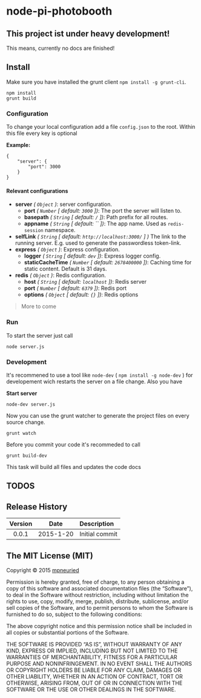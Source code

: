 # node-pi-photobooth

## This project ist under heavy development!

This means, currently no docs are finished!

## Install

Make sure you have installed the grunt client `npm install -g grunt-cli`.

```
npm install
grunt build
```



### Configuration

To change your local configuration add a file `config.json` to the root.
Within this file every key is optional

**Example:**

```
{
	"server": {
		"port": 3000
	}
}
```

#### Relevant configurations

* **server** *( `Object` )*: server configuration.
	* **port** *( `Number` [ default: `3000` ])*: The port the server will listen to.
	* **basepath** *( `String` [ default: `/` ])*: Path prefix for all routes.
	* **appname** *( `String` [ default: `` ])*: The app name. Used as `redis-session` namespace.
* **selfLink** *( `String` [ default: `http://localhost:3000/` ] )* The link to the running server. E.g. used to generate the passwordless token-link.
* **express** *( `Object` )*: Express configuration.
	* **logger** *( `String` [ default: `dev` ])*: Express logger config.
	* **staticCacheTime** *( `Number` [ default: `2678400000` ])*: Caching time for static content. Default is 31 days.
* **redis** *( `Object` )*: Redis configuration.
	* **host** *( `String` [ default: `localhost` ])*: Redis server
	* **port** *( `Number` [ default: `6379` ])*: Redis port
	* **options** *( `Object` [ default: `{}` ])*: Redis options


> More to come


### Run

To start the server just call

```
node server.js
```

### Development

It's recommened to use a tool like `node-dev` ( `npm install -g node-dev` ) for developement wich restarts the server on a file change.
Also you have 

**Start server**

```
node-dev server.js
```

Now you can use the grunt watcher to generate the project files on every source change.

```
grunt watch
```

Before you commit your code it's recommeded to call

```
grunt build-dev
```

This task will build all files and updates the code docs

## TODOS


## Release History
|Version|Date|Description|
|:--:|:--:|:--|
|0.0.1|2015-1-20|Initial commit|

## The MIT License (MIT)

Copyright © 2015 [mpneuried](https://github.com/mpneuried)

Permission is hereby granted, free of charge, to any person obtaining a copy of this software and associated documentation files (the “Software”), to deal in the Software without restriction, including without limitation the rights to use, copy, modify, merge, publish, distribute, sublicense, and/or sell copies of the Software, and to permit persons to whom the Software is furnished to do so, subject to the following conditions:

The above copyright notice and this permission notice shall be included in all copies or substantial portions of the Software.

THE SOFTWARE IS PROVIDED “AS IS”, WITHOUT WARRANTY OF ANY KIND, EXPRESS OR IMPLIED, INCLUDING BUT NOT LIMITED TO THE WARRANTIES OF MERCHANTABILITY, FITNESS FOR A PARTICULAR PURPOSE AND NONINFRINGEMENT. IN NO EVENT SHALL THE AUTHORS OR COPYRIGHT HOLDERS BE LIABLE FOR ANY CLAIM, DAMAGES OR OTHER LIABILITY, WHETHER IN AN ACTION OF CONTRACT, TORT OR OTHERWISE, ARISING FROM, OUT OF OR IN CONNECTION WITH THE SOFTWARE OR THE USE OR OTHER DEALINGS IN THE SOFTWARE.

